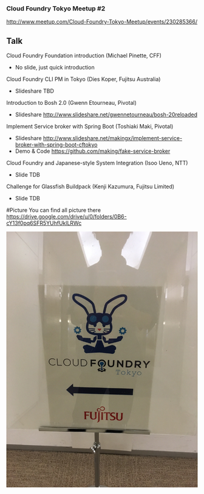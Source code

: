 ### Cloud Foundry Tokyo Meetup #2

http://www.meetup.com/Cloud-Foundry-Tokyo-Meetup/events/230285366/


## Talk
Cloud Foundry Foundation introduction (Michael Pinette, CFF)
 * No slide, just quick introduction

Cloud Foundry CLI PM in Tokyo (Dies Koper, Fujitsu Australia)   
 * Slideshare   TBD

Introduction to Bosh 2.0 (Gwenn Etourneau, Pivotal) 
 * Slideshare http://www.slideshare.net/gwennetourneau/bosh-20reloaded
  
Implement Service broker with Spring Boot (Toshiaki Maki, Pivotal) 
 * Slideshare http://www.slideshare.net/makingx/implement-service-broker-with-spring-boot-cftokyo
 * Demo & Code https://github.com/making/fake-service-broker

Cloud Foundry and Japanese-style System Integration (Isoo Ueno, NTT) 
 * Slide TDB

Challenge for Glassfish Buildpack (Kenji Kazumura, Fujitsu Limited)  
 * Slide TDB


#Picture
 You can find all picture there
https://drive.google.com/drive/u/0/folders/0B6-cY13f0pq6SFR5YUhfUklLRWc


!["Image"](images/IMG_0163.JPG)



